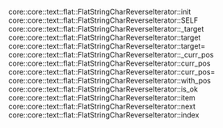 core::core::text::flat::FlatStringCharReverseIterator::init
core::core::text::flat::FlatStringCharReverseIterator::SELF
core::core::text::flat::FlatStringCharReverseIterator::_target
core::core::text::flat::FlatStringCharReverseIterator::target
core::core::text::flat::FlatStringCharReverseIterator::target=
core::core::text::flat::FlatStringCharReverseIterator::_curr_pos
core::core::text::flat::FlatStringCharReverseIterator::curr_pos
core::core::text::flat::FlatStringCharReverseIterator::curr_pos=
core::core::text::flat::FlatStringCharReverseIterator::with_pos
core::core::text::flat::FlatStringCharReverseIterator::is_ok
core::core::text::flat::FlatStringCharReverseIterator::item
core::core::text::flat::FlatStringCharReverseIterator::next
core::core::text::flat::FlatStringCharReverseIterator::index
